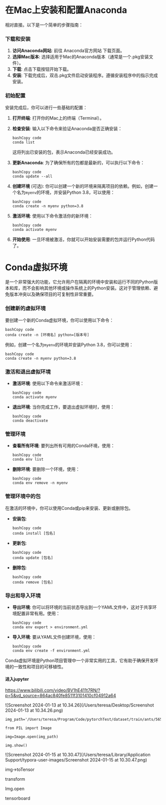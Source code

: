 # 在Mac上安装和配置Anaconda

相对直接。以下是一个简单的步骤指南：

### 下载和安装

1. **访问Anaconda网站**: 前往 Anaconda官方网站 下载页面。
2. **选择Mac版本**: 选择适用于Mac的Anaconda版本（通常是一个.pkg安装文件）。
3. **下载**: 点击下载按钮开始下载。
4. **安装**: 下载完成后，双击.pkg文件启动安装程序。遵循安装程序中的指示完成安装。

### 初始配置

安装完成后，你可以进行一些基础的配置：

1. **打开终端**: 打开你的Mac上的终端（Terminal）。

2. **检查安装**: 输入以下命令来验证Anaconda是否正确安装：

   ```
   bashCopy code
   conda list
   ```

   这将列出已安装的包，表示Anaconda已经安装成功。

3. **更新Anaconda**: 为了确保所有的包都是最新的，可以执行以下命令：

   ```
   bashCopy code
   conda update --all
   ```

4. **创建环境** (可选): 你可以创建一个新的环境来隔离项目的依赖。例如，创建一个名为`myenv`的环境，并安装Python 3.8，可以使用：

   ```
   bashCopy code
   conda create -n myenv python=3.8
   ```

5. **激活环境**: 使用以下命令激活你的新环境：

   ```
   bashCopy code
   conda activate myenv
   ```

6. **开始使用**: 一旦环境被激活，你就可以开始安装需要的包并运行Python代码了。



# Conda虚拟环境

是一个非常强大的功能，它允许用户在隔离的环境中安装和运行不同的Python版本和库，而不会影响其他环境或操作系统上的Python安装。这对于管理依赖、避免版本冲突以及确保项目的可复制性非常重要。

### 创建新的虚拟环境

要创建一个新的Conda虚拟环境，你可以使用以下命令：

```
bashCopy code
conda create -n [环境名] python=[版本号]
```

例如，创建一个名为`myenv`的环境并安装Python 3.8，你可以使用：

```
bashCopy code
conda create -n myenv python=3.8
```

### 激活和退出虚拟环境

- **激活环境**: 使用以下命令来激活环境：

  ```
  bashCopy code
  conda activate myenv
  ```

- **退出环境**: 当你完成工作，要退出虚拟环境时，使用：

  ```
  bashCopy code
  conda deactivate
  ```

### 管理环境

- **查看所有环境**: 要列出所有可用的Conda环境，使用：

  ```
  bashCopy code
  conda env list
  ```

- **删除环境**: 要删除一个环境，使用：

  ```
  bashCopy code
  conda env remove -n myenv
  ```

### 管理环境中的包

在激活的环境中，你可以使用Conda或pip来安装、更新或删除包。

- **安装包**:

  ```
  bashCopy code
  conda install [包名]
  ```

- **更新包**:

  ```
  bashCopy code
  conda update [包名]
  ```

- **删除包**:

  ```
  bashCopy code
  conda remove [包名]
  ```

### 导出和导入环境

- **导出环境**: 你可以将环境的当前状态导出到一个YAML文件中，这对于共享环境配置非常有用。使用：

  ```
  bashCopy code
  conda env export > environment.yml
  ```

- **导入环境**: 要从YAML文件创建环境，使用：

  ```
  bashCopy code
  conda env create -f environment.yml
  ```

Conda虚拟环境是Python项目管理中一个非常实用的工具，它有助于确保开发环境的一致性和项目的可移植性。



#### 进入jupyter

https://www.bilibili.com/video/BV1hE411t7RN/?p=5&vd_source=864ac840fe8511f3101410cf04912a64

![Screenshot 2024-01-13 at 10.34.26](/Users/teresa/Desktop/Screenshot 2024-01-13 at 10.34.26.png)



```
img_path='/Users/teresa/Program/Code/pytorchTest/dataset/train/ants/5650366_e22b7e1065.jpg'

from PIL import Image

img=Image.open(img_path)

img.show()
```



![Screenshot 2024-01-15 at 10.30.47](/Users/teresa/Library/Application Support/typora-user-images/Screenshot 2024-01-15 at 10.30.47.png)

img->toTensor

transform

Img.open

tensorboard